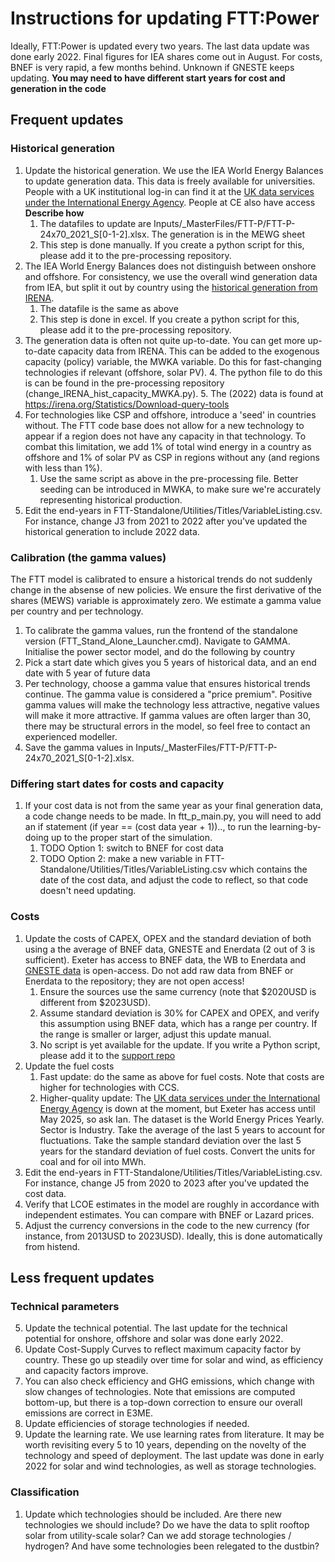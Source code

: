 # Instructions for updating FTT:Power
Ideally, FTT:Power is updated every two years. The last data update was done early 2022. Final figures for IEA shares come out in August. For costs, BNEF is very rapid, a few months behind. Unknown if GNESTE keeps updating. **You may need to have different start years for cost and generation in the code**

## Frequent updates
### Historical generation
1. Update the historical generation. We use the IEA World Energy Balances to update generation data. This data is freely available for universities. People with a UK institutional log-in can find it at the [UK data services under the International Energy Agency](https://stats2.digitalresources.jisc.ac.uk/index.aspx?r=721229&DataSetCode=IEA_CO2_AB). People at CE also have access **Describe how**
    1. The datafiles to update are Inputs/_MasterFiles/FTT-P/FTT-P-24x70_2021_S[0-1-2].xlsx. The generation is in the MEWG sheet
    2. This step is done manually. If you create a python script for this, please add it to the pre-processing repository.  
2. The IEA World Energy Balances does not distinguish between onshore and offshore. For consistency, we use the overall wind generation data from IEA, but split it out by country using the [historical generation from IRENA](https://www.irena.org/publications/2022/Apr/Renewable-Capacity-Statistics-2022).
    1. The datafile is the same as above
    2. This step is done in excel. If you create a python script for this, please add it to the pre-processing repository.  
3. The generation data is often not quite up-to-date. You can get more up-to-date capacity data from IRENA. This can be added to the exogenous capacity (policy) variable, the MWKA variable. Do this for fast-changing technologies if relevant (offshore, solar PV). 
    4. The python file to do this is can be found in the pre-processing repository (change_IRENA_hist_capacity_MWKA.py). 
    5. The (2022) data is found at https://irena.org/Statistics/Download-query-tools 
5. For technologies like CSP and offshore, introduce a 'seed' in countries without. The FTT code base does not allow for a new technology to appear if a region does not have any capacity in that technology. To combat this limitation, we add 1% of total wind energy in a country as offshore and 1% of solar PV as CSP in regions without any (and regions with less than 1%).
    1. Use the same script as above in the pre-processing file. Better seeding can be introduced in MWKA, to make sure we're accurately representing historical production.
6. Edit the end-years in FTT-Standalone/Utilities/Titles/VariableListing.csv. For instance, change J3 from 2021 to 2022 after you've updated the historical generation to include 2022 data. 

### Calibration (the gamma values)
The FTT model is calibrated to ensure a historical trends do not suddenly change in the absense of new policies. We ensure the first derivative of the shares (MEWS) variable is approximately zero. We estimate a gamma value per country and per technology. 
1. To calibrate the gamma values, run the frontend of the standalone version (FTT_Stand_Alone_Launcher.cmd). Navigate to GAMMA. Initialise the power sector model, and do the following by country
2. Pick a start date which gives you 5 years of historical data, and an end date with 5 year of future data
3. Per technology, choose a gamma value that ensures historical trends continue. The gamma value is considered a "price premium". Positive gamma values will make the technology less attractive, negative values will make it more attractive. If gamma values are often larger than 30, there may be structural errors in the model, so feel free to contact an experienced modeller. 
4. Save the gamma values in Inputs/_MasterFiles/FTT-P/FTT-P-24x70_2021_S[0-1-2].xlsx.

### Differing start dates for costs and capacity
1. If your cost data is not from the same year as your final generation data, a code change needs to be made. In ftt_p_main.py, you will need to add an if statement (if year == (cost data year + 1)).., to run the learning-by-doing up to the proper start of the simulation. 
    1. TODO Option 1: switch to BNEF for cost data
    2. TODO Option 2: make a new variable in FTT-Standalone/Utilities/Titles/VariableListing.csv which contains the date of the cost data, and adjust the code to reflect, so that code doesn't need updating.

### Costs
1. Update the costs of CAPEX, OPEX and the standard deviation of both using a the average of BNEF data, GNESTE and Enerdata (2 out of 3 is sufficient). Exeter has access to BNEF data, the WB to Enerdata and [GNESTE data](https://github.com/iain-staffell/GNESTE) is open-access. Do not add raw data from BNEF or Enerdata to the repository; they are not open access! 
    1. Ensure the sources use the same currency (note that $2020USD is different from $2023USD). 
    2. Assume standard deviation is 30% for CAPEX and OPEX, and verify this assumption using BNEF data, which has a range per country. If the range is smaller or larger, adjust this update manual.
    3. No script is yet available for the update. If you write a Python script, please add it to the [support repo](https://github.com/cpmodel/FTT_Standalone-support)
2. Update the fuel costs
    1.  Fast update: do the same as above for fuel costs. Note that costs are higher for technologies with CCS.
    2.  Higher-quality update: The [UK data services under the International Energy Agency](https://stats2.digitalresources.jisc.ac.uk/index.aspx?r=721229&DataSetCode=IEA_CO2_AB) is down at the moment, but Exeter has access until May 2025, so ask Ian. The dataset is the World Energy Prices Yearly. Sector is Industry. Take the average of the last 5 years to account for fluctuations. Take the sample standard deviation over the last 5 years for the standard deviation of fuel costs. Convert the units for coal and for oil into MWh. 
3. Edit the end-years in FTT-Standalone/Utilities/Titles/VariableListing.csv. For instance, change J5 from 2020 to 2023 after you've updated the cost data. 
4. Verify that LCOE estimates in the model are roughly in accordance with independent estimates. You can compare with BNEF or Lazard prices.
5. Adjust the currency conversions in the code to the new currency (for instance, from 2013USD to 2023USD). Ideally, this is done automatically from histend.

## Less frequent updates

### Technical parameters
5. Update the technical potential. The last update for the technical potential for onshore, offshore and solar was done early 2022. 
6. Update Cost-Supply Curves to reflect maximum capacity factor by country. These go up steadily over time for solar and wind, as efficiency and capacity factors improve.
7. You can also check efficiency and GHG emissions, which change with slow changes of technologies.  Note that emissions are computed bottom-up, but there is a top-down correction to ensure our overall emissions are correct in E3ME.
8. Update efficiencies of storage technologies if needed.
4. Update the learning rate. We use learning rates from literature. It may be worth revisiting every 5 to 10 years, depending on the novelty of the technology and speed of deployment. The last update was done in early 2022 for solar and wind technologies, as well as storage technologies. 

### Classification
1. Update which technologies should be included. Are there new technologies we should include? Do we have the data to split rooftop solar from utility-scale solar? Can we add storage technologies / hydrogen? And have some technologies been relegated to the dustbin?
